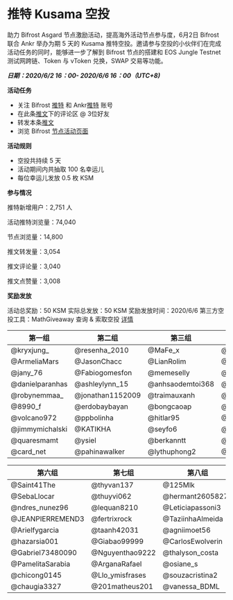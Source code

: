 # 推特 Kusama 空投 
助力 Bifrost Asgard 节点激励活动，提高海外活动节点参与度，6月2日 Bifrost 联合 Ankr 举办为期 5 天的 Kusama 推特空投。邀请参与空投的小伙伴们在完成活动任务的同时，能够进一步了解到 Bifrost 节点的搭建和 EOS Jungle Testnet 测试网跨链、Token 与 vToken 兑换，SWAP 交易等功能。

***日期：2020/6/2 16：00- 2020/6/6 16：00（UTC+8)*** 

**活动任务**
- 关注 Bifrost [推特](https://twitter.com/bifrost_network) 和 Ankr[推特](https://twitter.com/ankr) 账号
- 在此条[推文](https://twitter.com/bifrost_network/status/1267727916982390784)下的评论区 @ 3位好友
- 转发本条[推文](https://twitter.com/bifrost_network/status/1267727916982390784)
- 浏览 Bifrost [节点活动页面](https://reward.bifrost.finance/)

**活动规则**
- 空投共持续 5 天
- 活动期间内共抽取 100 名幸运儿
- 每位幸运儿发放 0.5 枚 KSM

**参与情况**

推特新增用户：2,751 人

活动推特浏览量：74,040 

节点浏览量：14,800

推文转发量：3,054

推文评论量：3,040

推文点赞量：3,008


**奖励发放**

活动总奖励：50 KSM
实际总发放：50 KSM
奖励发放时间：2020/6/6
第三方空投工具：MathGiveaway
查询 & 索取空投 [详情](https://giveaway.mathwallet.org/#/H334ZFZF2YMR9NKT)

|  第一组   | 第二组  | 第三组  | 第四组  | 第五组  |
|  ----  | ----  | ----  | ----  | ----  |
| @kryxjung_  | @resenha_2010 | @MaFe_x | @vuongbienthai1 | @Gabrieilincolnm |
| @ArmeliaMars  | @JasonChacc | @LianRolim | @G93Lopez | @CamilaDrun |
| @jany_76  | @Fabiogomesfon | @memeselly | @nakarlinana | @BILIEBER17 |
| @danielparanhas  | @ashleylynn_15 | @anhsaodemtoi368 | @duongtentung | @SeluLuqu |
| @robynemmaa_  | @jonathan1152009 | @traimauxanh | @dieuanhquantam | @guevara_ruso |
| @8990_f  | @erdobaybayan | @bongcaoap | @huguin84 | @LucreciaPombo |
| @volcano972  | @ppbolinha | @hitlar95 | @AmandaLininhd | @Edivan144 |
| @jimmymichalski  | @KATIKHA | @seyfo6 | @juninboti | @AnabelJay |
| @quaresmamt   | @ysiel | @berkanntt | @julieht30 | @anita11933 |
| @card_net   | @pahinawalker | @lythuphong2 | @HenriqueJefin | @barbaraleal1987 |


|  第六组   | 第七组  | 第八组  | 第九组  | 第十组  |
|  ----  | ----  | ----  | ----  | ----  |
| @Saint41The  | @thyvan137 | @125Mlk | @kevinvillacisa  | @SalvaBeate |
| @SebaLlocar  | @thuyvi062 | @hermant26058277 | @HendrikLumen | @AyuSantanu |
| @ndres_nunez96  | @lequan8210 | @Leticiapassoni3 | @SurferLone | @Nguyenvan49 |
| @JEANPIERREMEND3  | @fertrixrock | @TaziinhaAlmeida | @makaa_rios | @huythanh589 |
| @Arielfygarcia  | @taanh42031 | @agniimoet56 | @SKalomder | @FreyaOraiz__ |
| @hazarsia001  | @Giabao99999 | @CarlosEwolverin | @lukAlvez | @DBhorja |
| @Gabriel73480090  | @Nguyenthao9222 | @thalyson_costa | @mey_nami | @holy_name1320 |
| @PamelitaSarabia  | @ArganaRafael | @osiane_s | @ElGarisiitho | @Gittaprl |
| @chicong0145  | @Llo_ymisfrases | @souzacristina2 | @Bitcoin_Labs | @pruzmani |
| @chaugia3327  | @201matheus201 | @vanessa_BDML | @hongphat80 | @Niniq18 |